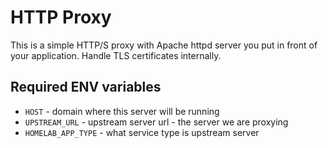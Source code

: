 # HTTP Proxy

This is a simple HTTP/S proxy with Apache httpd server you put in front of your application.
Handle TLS certificates internally.

## Required ENV variables

- `HOST` - domain where this server will be running
- `UPSTREAM_URL` - upstream server url - the server we are proxying
- `HOMELAB_APP_TYPE` - what service type is upstream server
